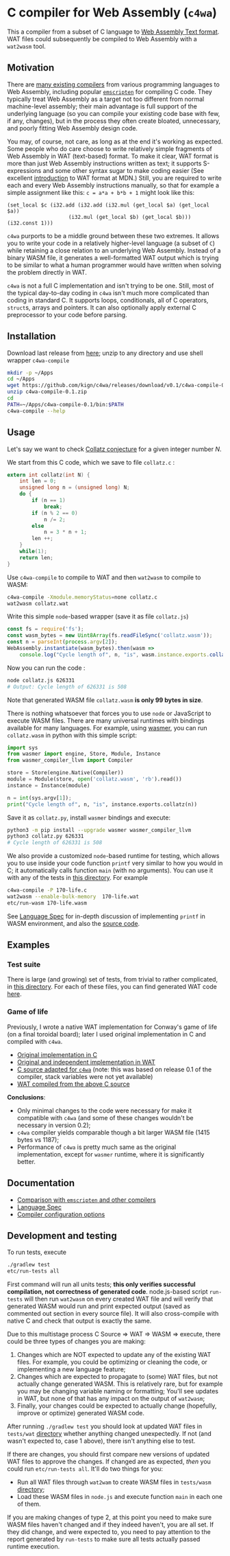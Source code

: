 # C compiler for Web Assembly (`c4wa`)

This a compiler from a subset of C language to
[Web Assembly Text format](https://developer.mozilla.org/en-US/docs/WebAssembly/Understanding_the_text_format).
WAT files could subsequently be compiled to Web Assembly with a `wat2wasm` tool.

## Motivation

There are [many existing compilers](https://github.com/appcypher/awesome-wasm-langs)
from various programming languages to Web Assembly, including popular
[`emscripten`](https://github.com/emscripten-core/emscripten) for compiling C code. They typically treat
Web Assembly as a target not too different from normal machine-level assembly; their main advantage is
full support of the underlying language (so you can compile your existing code base with few, if any, changes),
but in the process they often create bloated, unnecessary, and poorly fitting Web Assembly design code.

You may, of course, not care, as long as at the end it's working as expected. Some people who do care
choose to write relatively simple fragments of Web Assembly in WAT (text-based) format. To make it clear,
WAT format is more than just Web Assembly instructions written as text; it supports S-expressions and
some other syntax sugar to make coding easier (See
excellent [introduction](https://developer.mozilla.org/en-US/docs/WebAssembly/Understanding_the_text_format)
to WAT format at MDN.) Still, you are required to write each and every Web Assembly instructions manually, 
so that for example a simple assignment like this: `c = a*a + b*b + 1` might look like this: 
 
```wat
(set_local $c (i32.add (i32.add (i32.mul (get_local $a) (get_local $a)) 
                    (i32.mul (get_local $b) (get_local $b))) (i32.const 1)))
```

`c4wa` purports to be a middle ground between these two extremes. It allows you to write your code in a 
relatively higher-level language (a subset of `C`) while retaining a close relation to an underlying
Web Assembly. Instead of a binary WASM file, it generates a well-formatted WAT output 
which is trying to be similar to what a human programmer would have written when solving the problem directly in WAT.

`c4wa` is not a full C implementation and isn't trying to be one. Still, most of the typical day-to-day
coding in `c4wa` isn't much more complicated than coding in standard C. It supports loops, conditionals,
all of C operators, `struct`s, arrays and pointers. It can also optionally apply external C preprocessor to your code
before parsing.  

## Installation

Download last release from [here](https://github.com/kign/c4wa/releases/); unzip to any directory
and use shell wrapper `c4wa-compile` 

```bash
mkdir -p ~/Apps
cd ~/Apps
wget https://github.com/kign/c4wa/releases/download/v0.1/c4wa-compile-0.1.zip
unzip c4wa-compile-0.1.zip
cd
PATH=~/Apps/c4wa-compile-0.1/bin:$PATH
c4wa-compile --help
```

## Usage

Let's say we want to check [Collatz conjecture](https://en.wikipedia.org/wiki/Collatz_conjecture) for a 
given integer number _N_.

We start from this C code, which we save to file `collatz.c` :

```c
extern int collatz(int N) {
    int len = 0;
    unsigned long n = (unsigned long) N;
    do {
        if (n == 1)
            break;
        if (n % 2 == 0)
            n /= 2;
        else
            n = 3 * n + 1;
        len ++;
    }
    while(1);
    return len;
}
```

Use `c4wa-compile` to compile to WAT and then `wat2wasm` to compile to WASM:

```bash
c4wa-compile -Xmodule.memoryStatus=none collatz.c
wat2wasm collatz.wat
```

Write this simple `node`-based wrapper (save it as file `collatz.js`)

```javascript
const fs = require('fs');
const wasm_bytes = new Uint8Array(fs.readFileSync('collatz.wasm'));
const n = parseInt(process.argv[2]);
WebAssembly.instantiate(wasm_bytes).then(wasm =>
    console.log("Cycle length of", n, "is", wasm.instance.exports.collatz (n)))
```

Now you can run the code :

```bash
node collatz.js 626331
# Output: Cycle length of 626331 is 508
```

Note that generated WASM file `collatz.wasm` **is only 99 bytes in size**.

There is nothing whatsoever that forces you to use `node` or JavaScript to execute WASM files.
There are many universal runtimes with bindings available for many languages. For example, 
using [wasmer](https://wasmer.io/), you can run `collatz.wasm` in python with this simple
script:

```python
import sys
from wasmer import engine, Store, Module, Instance
from wasmer_compiler_llvm import Compiler

store = Store(engine.Native(Compiler))
module = Module(store, open('collatz.wasm', 'rb').read())
instance = Instance(module)

n = int(sys.argv[1]);
print("Cycle length of", n, "is", instance.exports.collatz(n))
```

Save it as `collatz.py`, install `wasmer` bindings and execute:

```bash
python3 -m pip install --upgrade wasmer wasmer_compiler_llvm
python3 collatz.py 626331
# Cycle length of 626331 is 508
```

We also provide a customized `node`-based runtime for testing, which allows you to use inside your code
function `printf` very similar to how you would in C; it automatically calls function `main` (with no arguments).
You can use it with any of the tests in [this directory](https://github.com/kign/c4wa/tree/master/src/test/resources/c). 
For example

```bash
c4wa-compile -P 170-life.c
wat2wasm --enable-bulk-memory  170-life.wat
etc/run-wasm 170-life.wasm
```

See [Language Spec](https://github.com/kign/c4wa/blob/master/etc/doc/language.md) 
for in-depth discussion of implementing `printf` in WASM environment, 
and also the [source code](https://github.com/kign/c4wa/blob/master/etc/wasm-printf.js).

## Examples

### Test suite

There is large (and growing) set of tests, from trivial to rather complicated, in 
[this directory](https://github.com/kign/c4wa/tree/master/src/test/resources/c).
For each of these files, you can find generated WAT code [here](https://github.com/kign/c4wa/tree/master/tests/wat).

### Game of life

Previously, I wrote a native WAT implementation for Conway's game of life (on a final toroidal board); 
later I used original implementation in C and compiled with `c4wa`.

  * [Original implementation in C](https://github.com/kign/life/blob/master/lib/lifestep.c)
  * [Original and independent implementation in WAT](https://github.com/kign/life/blob/master/wasm/life.wat)
  * [C source adapted for `c4wa`](https://github.com/kign/life/blob/master/wasm/life-wasm.c) (note: this was based on release 0.1 of the compiler, stack variables were not yet available)
  * [WAT compiled from the above C source](https://github.com/kign/life/blob/master/wasm/life-wasm.wat)

**Conclusions**:

  * Only minimal changes to the code were necessary for make it compatible with `c4wa` (and some of these changes wouldn't be necessary in version 0.2);
  * `c4wa` compiler yields comparable though a bit larger WASM file (1415 bytes vs 1187);
  * Performance of `c4wa` is pretty much same as the original implementation, except for `wasmer` runtime,
    where it is significantly better.

## Documentation

 * [Comparison with `emscripten` and other compilers](https://github.com/kign/c4wa/blob/master/etc/doc/comparison.md)
 * [Language Spec](https://github.com/kign/c4wa/blob/master/etc/doc/language.md)
 * [Compiler configuration options](https://github.com/kign/c4wa/blob/master/etc/doc/properties.md)

## Development and testing

To run tests, execute

```bash
./gradlew test
etc/run-tests all
```

First command will run all units tests; **this only verifies successful compilation, not correctness of generated code**.
node.js-based script `run-tests` will then run `wat2wasm` on every created WAT file and will verify that 
generated WASM would run and print expected output (saved as commented out section in every source file).
It will also cross-compile with native C and check that output is exactly the same.

Due to this multistage process C Source => WAT => WASM => execute, there could be three types of changes you are
making:

  1. Changes which are NOT expected to update any of the existing WAT files. For example, you could 
     be optimizing or cleaning the code, or implementing a new language feature;
  2. Changes which are expected to propagate to (some) WAT files, but not actually change generated WASM. 
     This is relatively rare, but for example you may be changing variable naming or formatting;
     You'll see updates in WAT, but none of that has any impact on the output of `wat2wasm`;
  3. Finally, your changes could be expected to actually change (hopefully, improve or optimize) generated WASM code.

After running `./gradlew test` you should look at updated WAT files in 
`tests/wat` [directory](https://github.com/kign/c4wa/tree/master/tests/wat) whether anything changed unexpectedly.
If not (and wasn't expected to, case 1 above), there isn't anything else to test.

If there are changes, you should first compare new versions of updated WAT files to approve the changes.
If changed are as expected, _then_ you could run `etc/run-tests all`. It'll do two things for you:

  * Run all WAT files through `wat2wam` to create WASM files in 
    `tests/wasm` [directory](https://github.com/kign/c4wa/tree/master/tests/wasm);
  * Load these WASM files in `node.js` and execute function `main` in each one of them.

If you are making changes of type 2, at this point you need to make sure WASM files haven't changed and 
if they indeed haven't, you are all set. If they did change, and were expected to, you need to pay attention
to the report generated by `run-tests` to make sure all tests actually passed runtime execution.

